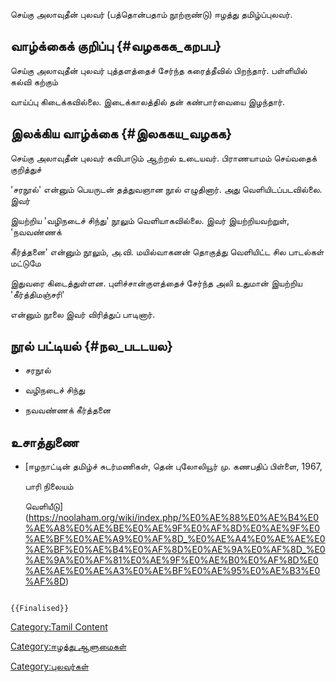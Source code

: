 செய்கு அலாவுதீன் புலவர் (பத்தொன்பதாம் நூற்றாண்டு) ஈழத்து தமிழ்ப்புலவர்.

## வாழ்க்கைக் குறிப்பு {#வழககக_கறபப}

செய்கு அலாவுதீன் புலவர் புத்தளத்தைச் சேர்ந்த கரைத்தீவில் பிறந்தார். பள்ளியில் கல்வி கற்கும்
வாய்ப்பு கிடைக்கவில்லை. இடைக்காலத்தில் தன் கண்பார்வையை இழந்தார்.

## இலக்கிய வாழ்க்கை {#இலககய_வழகக}

செய்கு அலாவுதீன் புலவர் கவிபாடும் ஆற்றல் உடையவர். பிராணயாமம் செய்வதைக் குறித்துச்
'சரநூல்' என்னும் பெயருடன் தத்துவஞான நூல் எழுதினார். அது வெளியிடப்படவில்லை. இவர்
இயற்றிய 'வழிநடைச் சிந்து' நூலும் வெளியாகவில்லை. இவர் இயற்றியவற்றுள், \'நவவண்ணக்
கீர்த்தனை\' என்னும் நூலும், அ.வி. மயில்வாகனன் தொகுத்து வெளியிட்ட சில பாடல்கள் மட்டுமே
இதுவரை கிடைத்துள்ளன. புளிச்சான்குளத்தைச் சேர்ந்த அலி உதுமான் இயற்றிய 'கீர்த்திமஞ்சரி'
என்னும் நூலை இவர் விரித்துப் பாடினார்.

## நூல் பட்டியல் {#நல_படடயல}

-   சரநூல்
-   வழிநடைச் சிந்து
-   நவவண்ணக் கீர்த்தனை

## உசாத்துணை

-   [ஈழநாட்டின் தமிழ்ச் சுடர்மணிகள், தென் புலோலியூர் மு. கணபதிப் பிள்ளை, 1967,
    பாரி நிலையம்
    வெளியீடு](https://noolaham.org/wiki/index.php/%E0%AE%88%E0%AE%B4%E0%AE%A8%E0%AE%BE%E0%AE%9F%E0%AF%8D%E0%AE%9F%E0%AE%BF%E0%AE%A9%E0%AF%8D_%E0%AE%A4%E0%AE%AE%E0%AE%BF%E0%AE%B4%E0%AF%8D%E0%AE%9A%E0%AF%8D_%E0%AE%9A%E0%AF%81%E0%AE%9F%E0%AE%B0%E0%AF%8D%E0%AE%AE%E0%AE%A3%E0%AE%BF%E0%AE%95%E0%AE%B3%E0%AF%8D)

```{=mediawiki}
{{Finalised}}
```
[Category:Tamil Content](Category:Tamil_Content "wikilink")
[Category:ஈழத்து ஆளுமைகள்](Category:ஈழத்து_ஆளுமைகள் "wikilink")
[Category:புலவர்கள்](Category:புலவர்கள் "wikilink")
